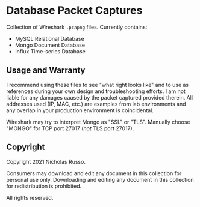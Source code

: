 # Database Packet Captures
Collection of Wireshark `.pcapng` files. Currently contains:
  - MySQL Relational Database
  - Mongo Document Database
  - Influx Time-series Database

## Usage and Warranty
I recommend using these files to see "what right looks like" and to use
as references during your own design and troubleshooting efforts. I am
not liable for any damages caused by the packet captured provided therein.
All addresses used (IP, MAC, etc.) are examples from lab environments
and any overlap in your production environment is coincidental.

Wireshark may try to interpret Mongo as "SSL" or "TLS". Manually
choose "MONGO" for TCP port 27017 (*not* TLS port 27017).

## Copyright
Copyright 2021 Nicholas Russo.

Consumers may download and edit any document in this collection for personal
use only. Downloading and editing any document in this collection for
redistribution is prohibited.

All rights reserved.
